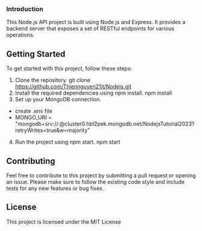 ### Introduction

This Node.js API project is built using Node.js and Express. It provides a backend server that exposes a set of RESTful endpoints for various operations.

## Getting Started

To get started with this project, follow these steps:

1. Clone the repository.
   git clone https://github.com/Thiennguyen21it/Nodejs.git
2. Install the required dependencies using npm install.
   npm install
3. Set up your MongoDB connection.

- create .env file
- MONGO_URI = "mongodb+srv://<username>:<password>@cluster0.hbl2pek.mongodb.net/NodejsTutorial2023?retryWrites=true&w=majority"

4. Run the project using npm start.
   npm start

## Contributing

Feel free to contribute to this project by submitting a pull request or opening an issue. Please make sure to follow the existing code style and include tests for any new features or bug fixes.

## License

This project is licensed under the MIT License
